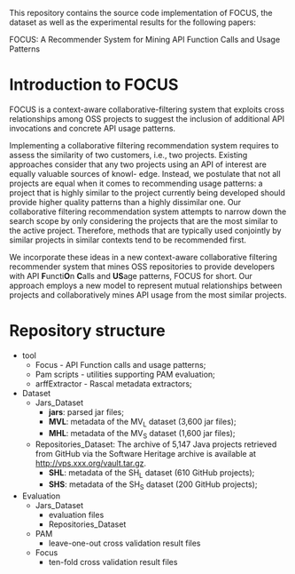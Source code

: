 This repository contains the source code implementation of FOCUS, the dataset as well as the experimental results for the following papers:

FOCUS: A Recommender System for Mining API Function Calls and Usage Patterns

Introduction to FOCUS
===================
FOCUS is a context-aware collaborative-filtering system that exploits cross relationships among OSS projects to suggest the inclusion of additional API invocations and concrete API usage patterns.

Implementing a collaborative filtering recommendation system requires to assess the similarity of two customers, i.e., two
projects. Existing approaches consider that any two projects using an API of interest are equally valuable sources of knowl-
edge. Instead, we postulate that not all projects are equal when it comes to recommending usage patterns: a project that is
highly similar to the project currently being developed should provide higher quality patterns than a highly dissimilar one.
Our collaborative filtering recommendation system attempts to narrow down the search scope by only considering the projects
that are the most similar to the active project. Therefore, methods that are typically used conjointly by similar projects
in similar contexts tend to be recommended first.

We incorporate these ideas in a new context-aware collaborative filtering recommender system that mines OSS repositories to provide developers with API **F**uncti**O**n **C**alls and **US**age patterns, FOCUS for short. Our approach employs a new model to represent mutual relationships between projects and collaboratively mines API usage from the most similar projects.

# Repository structure #

* tool
	* Focus - API Function calls and usage patterns;
	* Pam scripts - utilities supporting PAM evaluation;
	* arffExtractor - Rascal metadata extractors;
* Dataset
	* Jars_Dataset
		* __jars__: parsed jar files;
		* __MVL__: metadata of the MV<sub>L</sub> dataset (3,600 jar files);
		* __MHL__: metadata of the MV<sub>S</sub> dataset (1,600 jar files);
	* Repositories_Dataset: The archive of 5,147 Java projects retrieved from GitHub via the Software
Heritage archive is available at http://vps.xxx.org/vault.tar.gz.
		* __SHL__: metadata of the SH<sub>L</sub> dataset (610 GitHub projects);
		* __SHS__: metadata of the SH<sub>S</sub> dataset (200 GitHub projects);
* Evaluation
	* Jars_Dataset
		* evaluation files 
		* Repositories_Dataset
	* PAM 
		* leave-one-out cross validation result files 
	* Focus 
		* ten-fold cross validation result files			
